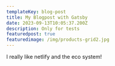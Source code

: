 ```yaml
---
templateKey: blog-post
title: My Blogpost with Gatsby
date: 2023-09-13T10:05:37.200Z
description: Only for tests
featuredpost: true
featuredimage: /img/products-grid2.jpg
---
```

I really like netlify and the eco system!